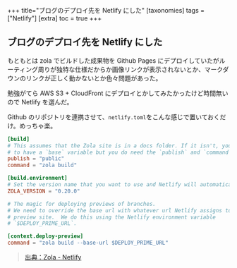 +++
title="ブログのデプロイ先を Netlify にした"
[taxonomies]
tags = ["Netlify"]
[extra]
toc = true
+++

## ブログのデプロイ先を Netlify にした

もともとは zola でビルドした成果物を Github Pages にデプロイしていたがルーティング周りが独特な仕様だからか画像リンクが表示されないとか、マークダウンのリンクが正しく動かないとか色々問題があった。

勉強がてら AWS S3 + CloudFront にデプロイとかしてみたかったけど時間無いので Netlify を選んだ。

Github のリポジトリを連携させて、`netlify.toml`をこんな感じで置いておくだけ。めっちゃ楽。

```toml
[build]
# This assumes that the Zola site is in a docs folder. If it isn't, you don't need
# to have a `base` variable but you do need the `publish` and `command` variables.
publish = "public"
command = "zola build"

[build.environment]
# Set the version name that you want to use and Netlify will automatically use it.
ZOLA_VERSION = "0.20.0"

# The magic for deploying previews of branches.
# We need to override the base url with whatever url Netlify assigns to our
# preview site.  We do this using the Netlify environment variable
# `$DEPLOY_PRIME_URL`.

[context.deploy-preview]
command = "zola build --base-url $DEPLOY_PRIME_URL"

```

> [出典：Zola - Netlify](https://www.getzola.org/documentation/deployment/netlify/)
